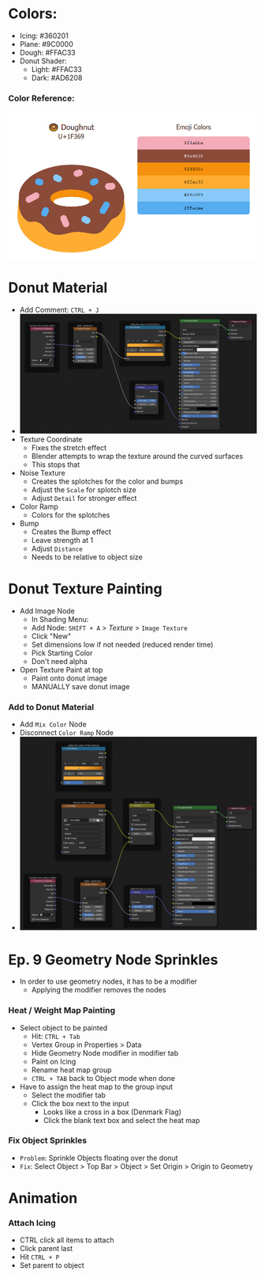 # Colors:

- Icing: #360201
- Plane: #9C0000
- Dough: #FFAC33
- Donut Shader:
  - Light: #FFAC33
  - Dark: #AD6208

### Color Reference:

![Reference](ColorReference.PNG)

# Donut Material

- Add Comment: `CTRL + J`
- ![Image](Donut-Texture-Before-Painting.PNG)
- Texture Coordinate
  - Fixes the stretch effect
  - Blender attempts to wrap the texture around the curved surfaces
  - This stops that
- Noise Texture
  - Creates the splotches for the color and bumps
  - Adjust the `Scale` for splotch size
  - Adjust `Detail` for stronger effect
- Color Ramp
  - Colors for the splotches
- Bump
  - Creates the Bump effect
  - Leave strength at 1
  - Adjust `Distance`
  - Needs to be relative to object size

# Donut Texture Painting

- Add Image Node
  - In Shading Menu:
  - Add Node: `SHIFT + A` > *Texture* > `Image Texture`
  - Click "New"
  - Set dimensions low if not needed (reduced render time)
  - Pick Starting Color
  - Don't need alpha
- Open Texture Paint at top
  - Paint onto donut image
  - MANUALLY save donut image

### Add to Donut Material

- Add `Mix Color` Node
- Disconnect `Color Ramp` Node
- ![NodeImage](Donut-Texture-With-Painting.PNG)

# Ep. 9 Geometry Node Sprinkles

- In order to use geometry nodes, it has to be a modifier
  - Applying the modifier removes the nodes

### Heat / Weight Map Painting

- Select object to be painted
  - Hit: `CTRL + Tab`
  - Vertex Group in Properties > Data
  - Hide Geometry Node modifier in modifier tab
  - Paint on Icing
  - Rename heat map group
  - `CTRL + TAB` back to Object mode when done
- Have to assign the heat map to the group input
  - Select the modifier tab
  - Click the box next to the input
    - Looks like a cross in a box (Denmark Flag)
    - Click the blank text box and select the heat map

### Fix Object Sprinkles

- `Problem`: Sprinkle Objects floating over the donut
- `Fix`: Select Object > Top Bar > Object > Set Origin > Origin to Geometry 

# Animation

### Attach Icing

- CTRL click all items to attach
- Click parent last
- Hit `CTRL + P`
- Set parent to object




